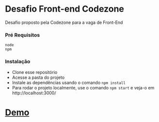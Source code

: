 # Desafio Front-end Codezone

Desafio proposto pela Codezone para a vaga de Front-End

### Pré Requisitos

```
node 
npm 
```

### Instalação

- Clone esse repositório 
- Acesse a pasta do projeto
- Instale as dependências usando o comando ```npm install``` 
- Para rodar o projeto localmente, use o comando ```npm start``` e veja-o em http://localhost:3000/

# [Demo](https://codezone-challenge.netlify.com/) 
